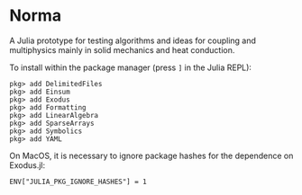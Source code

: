 # Norma
A Julia prototype for testing algorithms and ideas for coupling and multiphysics mainly in solid mechanics and heat conduction.

To install within the package manager (press `]` in the Julia REPL):

    pkg> add DelimitedFiles
    pkg> add Einsum
    pkg> add Exodus
    pkg> add Formatting
    pkg> add LinearAlgebra
    pkg> add SparseArrays
    pkg> add Symbolics
    pkg> add YAML

On MacOS, it is necessary to ignore package hashes for the dependence on Exodus.jl:

    ENV["JULIA_PKG_IGNORE_HASHES"] = 1
